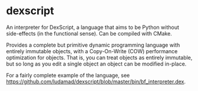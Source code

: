 dexscript
=========

An interpreter for DexScript, a language that aims to be Python without side-effects (in the functional sense). Can be compiled with CMake.

Provides a complete but primitive dynamic programming language with entirely immutable objects, with a Copy-On-Write (COW) performance optimization for objects. That is, you can treat objects as entirely immutable, but so long as you edit a single object an object can be modified in-place.

For a fairly complete example of the language, see https://github.com/ludamad/dexscript/blob/master/bin/bf_interpreter.dex.
